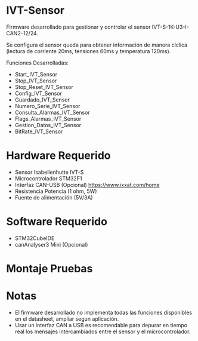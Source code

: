 # IVT-Sensor
Firmware desarrollado para gestionar y controlar el sensor IVT-S-1K-U3-I-CAN2-12/24.

Se configura el sensor queda para obtener información de manera cíclica (lectura de corriente 20ms, tensiones 60ms y temperatura 120ms).

Funciones Desarrolladas:
- Start_IVT_Sensor 		 	 
- Stop_IVT_Sensor
- Stop_Reset_IVT_Sensor
- Config_IVT_Sensor	
- Guardado_IVT_Sensor
- Numero_Serie_IVT_Sensor
- Consulta_Alarmas_IVT_Sensor
- Flags_Alarmas_IVT_Sensor
- Gestion_Datos_IVT_Sensor
- BitRate_IVT_Sensor

# Hardware Requerido
- Sensor Isabellenhutte IVT-S
- Microcontrolador STM32F1
- Interfaz CAN-USB (Opcional) https://www.ixxat.com/home
- Resistencia Potencia (1 ohm, 5W)
- Fuente de alimentación (5V/3A)

# Software Requerido
- STM32CubeIDE
- canAnalyser3 Mini (Opcional)

#  Montaje Pruebas

#  Notas
- El firmware desarrollado no implementa todas las funciones disponibles en el datasheet, ampliar segun aplicación.
- Usar un interfaz CAN a USB es recomendable para depurar en tiempo real los mensajes intercambiados entre el sensor y el microcontrolador.
